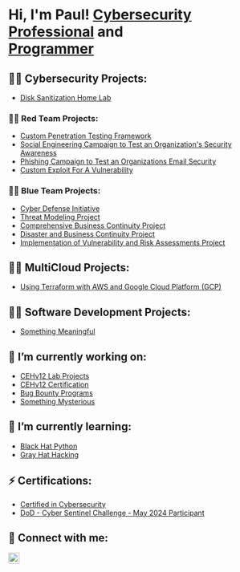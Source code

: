 <h1>Hi, I'm Paul! <a href="https://www.linkedin.com/in/paulwfholder/">Cybersecurity Professional</a> and <br/><a href="https://github.com/paulwfholder">Programmer</a>

<h2>👨‍💻 Cybersecurity Projects: </h2>

<!-- [Active Directory Home Lab](https://github.com/paulwfholder/urlgoeshere) -->
- [Disk Sanitization Home Lab](https://github.com/paulwfholder/SanitizationLab/tree/main)
  
<h3> 🔴👥 Red Team Projects: </h3>

- [Custom Penetration Testing Framework](https://github.com/paulwfholder/Penetration_Testing_Framework/tree/main)
- [Social Engineering Campaign to Test an Organization's Security Awareness](https://github.com/url-goes-here)
- [Phishing Campaign to Test an Organizations Email Security](https://github.com/url-goes-here)
- [Custom Exploit For A Vulnerability](https://github.com/url-goes-here)
    
<h3> 🔵👥 Blue Team Projects: </h3>

- [Cyber Defense Initiative](https://github.com/paulwfholder/Cyber-Defense-Initiative-Project/tree/main)
- [Threat Modeling Project](https://github.com/paulwfholder/Threat-Model-Project/tree/main)
- [Comprehensive Business Continuity Project](https://github.com/paulwfholder/Business-Continuity-Project/tree/main)
- [Disaster and Business Continuity Project](https://github.com/paulwfholder/Disaster-and-Business-Project/tree/main)
- [Implementation of Vulnerability and Risk Assessments Project](https://github.com/paulwfholder/Vulnerability-and-Risk-Assessments/tree/main)

<h2>👨‍💻 MultiCloud Projects:</h2>

- [Using Terraform with AWS and Google Cloud Platform (GCP)](https://github.com/paulwfholder/MultiCloud-Project/blob/main/README.md)
  
<h2>👨‍💻 Software Development Projects:</h2>

- [Something Meaningful](https://github.com/url-goes-here)

<h2> 🔭 I’m currently working on: </h2>

- [CEHv12 Lab Projects](https://github.com/paulwfholder/CEH_Theory_Notes/blob/main/README.md)
- [CEHv12 Certification](https://eccouncil.org)
- [Bug Bounty Programs](https://bugcrowd.com)
- [Something Mysterious](https://github.com/url-goes-here)

<h2> 🌱 I’m currently learning: </h2>

- [Black Hat Python](https://github.com/url-goes-here)
- [Gray Hat Hacking](https://github.com/url-goes-here)

<h2> ⚡ Certifications: </h2>

- [Certified in Cybersecurity](https://www.credly.com/badges/f702e069-937e-4fe4-a9e4-c06c66a57fdd/linked_in_profile)
- [DoD - Cyber Sentinel Challenge - May 2024 Participant](https://www.credential.net/535a95d5-abae-4e13-a4b5-de35fe2e794b#gs.berj1e)

<!-- <h2>📺 Popular YouTube Videos</h2>

- [Tutorial: Active Directory Home Lab](https://www.youtube.com/watch?v=a83ASGn_V_s) -->

<h2> 🤳 Connect with me:</h2>

<!--[<img align="left" alt="paulwfholder | YouTube" width="22px" src="https://cdn.jsdelivr.net/npm/simple-icons@v3/icons/youtube.svg" />][youtube]
[<img align="left" alt="paulwfholder | Twitter" width="22px" src="https://cdn.jsdelivr.net/npm/simple-icons@v3/icons/twitter.svg" />][twitter]
[<img align="left" alt="paulwfholder | Instagram" width="22px" src="https://cdn.jsdelivr.net/npm/simple-icons@v3/icons/instagram.svg" />][Instagram] -->
[<img align="left" alt="paulwfholder | LinkedIn" width="22px" src="https://cdn.jsdelivr.net/npm/simple-icons@v3/icons/linkedin.svg" />][linkedin]

<!--[twitter]: https://twitter.com/
[youtube]: https://www.youtube.com/c/
[instagram]: https://www.instagram.com/ -->
[linkedin]: https://linkedin.com/in/paulwfholder

<!--

- 🔭 I’m currently working on ...
- 🌱 I’m currently learning ...
- 👯 I’m looking to collaborate on ...
- 🤔 I’m looking for help with ...
- 💬 Ask me about ...
- 📫 How to reach me: ...
- 😄 Pronouns: ...
- ⚡ Fun fact: ...
-->

